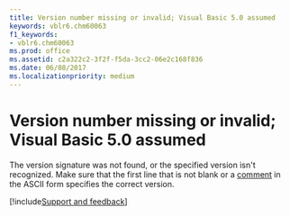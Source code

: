 ```yaml
---
title: Version number missing or invalid; Visual Basic 5.0 assumed
keywords: vblr6.chm60063
f1_keywords:
- vblr6.chm60063
ms.prod: office
ms.assetid: c2a322c2-3f2f-f5da-3cc2-06e2c168f836
ms.date: 06/08/2017
ms.localizationpriority: medium
---
```



# Version number missing or invalid; Visual Basic 5.0 assumed

The version signature was not found, or the specified version isn't recognized. Make sure that the first line that is not blank or a [comment](../../Glossary/vbe-glossary.md#comment) in the ASCII form specifies the correct version.

[!include[Support and feedback](~/includes/feedback-boilerplate.md)]